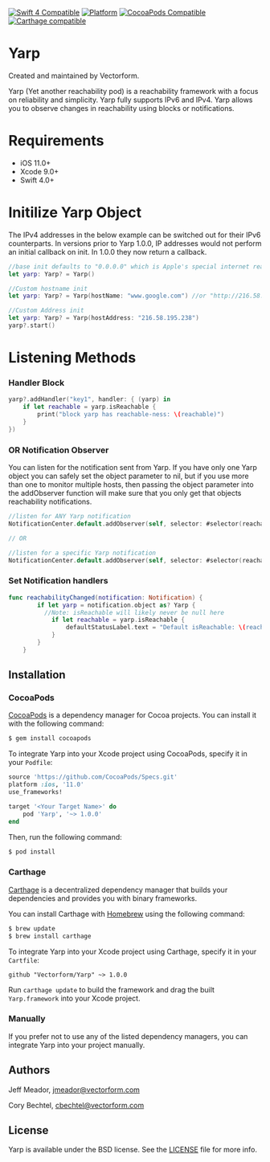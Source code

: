 [![Swift 4 Compatible](https://img.shields.io/badge/swift%204-compatible-4BC51D.svg?style=flat)](https://developer.apple.com/swift)
[![Platform](https://img.shields.io/cocoapods/p/Yarp.svg?style=flat)](http://cocoadocs.org/docsets/Yarp)
[![CocoaPods Compatible](https://img.shields.io/cocoapods/v/Yarp.svg)](https://img.shields.io/cocoapods/v/Yarp.svg)
[![Carthage compatible](https://img.shields.io/badge/Carthage-compatible-4BC51D.svg?style=flat)](https://github.com/Carthage/Carthage)


# Yarp
Created and maintained by Vectorform.

Yarp (Yet another reachability pod) is a reachability framework with a focus on reliability and simplicity. Yarp fully supports IPv6 and IPv4. Yarp allows you to observe changes in reachability using blocks or notifications.

# Requirements
- iOS 11.0+
- Xcode 9.0+
- Swift 4.0+

# Initilize Yarp Object
The IPv4 addresses in the below example can be switched out for their IPv6 counterparts.
In versions prior to Yarp 1.0.0, IP addresses would not perform an initial callback on init. In 1.0.0 they now return a callback.

```swift
//base init defaults to "0.0.0.0" which is Apple's special internet reachability address
let yarp: Yarp? = Yarp()

//Custom hostname init
let yarp: Yarp? = Yarp(hostName: "www.google.com") //or "http://216.58.195.238" either will work

//Custom Address init
let yarp: Yarp? = Yarp(hostAddress: "216.58.195.238")
yarp?.start()
```

# Listening Methods
### Handler Block
```swift
yarp?.addHandler("key1", handler: { (yarp) in
    if let reachable = yarp.isReachable {
        print("block yarp has reachable-ness: \(reachable)")
    }
})
```

### OR Notification Observer
You can listen for the notification sent from Yarp. If you have only one Yarp object you can safely set the object parameter to nil, but if you use more than one to monitor multiple hosts, then passing the object parameter into the addObserver function will make sure that you only get that objects reachability notifications.

```swift
//listen for ANY Yarp notification
NotificationCenter.default.addObserver(self, selector: #selector(reachabilityChanged, name: Yarp.StatusChangedNotification, object: nil)

// OR

//listen for a specific Yarp notification
NotificationCenter.default.addObserver(self, selector: #selector(reachabilityChanged, name: Yarp.StatusChangedNotification, object: yarpObject)
```

### Set Notification handlers

```swift
func reachabilityChanged(notification: Notification) {
        if let yarp = notification.object as? Yarp {
          //Note: isReachable will likely never be null here
            if let reachable = yarp.isReachable {
                defaultStatusLabel.text = "Default isReachable: \(reachable)"
            }
        }
    }
```

## Installation
### CocoaPods
[CocoaPods](http://cocoapods.org) is a dependency manager for Cocoa projects. You can install it with the following command:
```bash
$ gem install cocoapods
```

To integrate Yarp into your Xcode project using CocoaPods, specify it in your `Podfile`:

```ruby
source 'https://github.com/CocoaPods/Specs.git'
platform :ios, '11.0'
use_frameworks!

target '<Your Target Name>' do
    pod 'Yarp', '~> 1.0.0'
end
```

Then, run the following command:

```bash
$ pod install
```

### Carthage
[Carthage](https://github.com/Carthage/Carthage) is a decentralized dependency manager that builds your dependencies and provides you with binary frameworks.

You can install Carthage with [Homebrew](http://brew.sh/) using the following command:
```bash
$ brew update
$ brew install carthage
```

To integrate Yarp into your Xcode project using Carthage, specify it in your `Cartfile`:
```ogdl
github "Vectorform/Yarp" ~> 1.0.0
```

Run `carthage update` to build the framework and drag the built `Yarp.framework` into your Xcode project.


### Manually
If you prefer not to use any of the listed dependency managers, you can integrate Yarp into your project manually.


## Authors

Jeff Meador, jmeador@vectorform.com

Cory Bechtel, cbechtel@vectorform.com


## License

Yarp is available under the BSD license. See the [LICENSE](LICENSE) file for more info.
